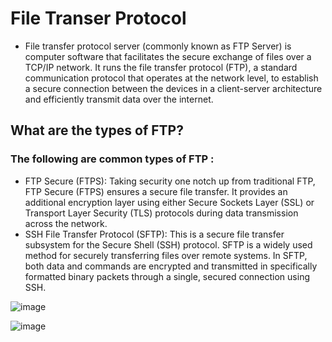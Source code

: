 # File Transer Protocol

- File transfer protocol server (commonly known as FTP Server) is computer software that facilitates the secure exchange of files over a TCP/IP network. It runs the file transfer protocol (FTP), a standard communication protocol that operates at the network level, to establish a secure connection between the devices in a client-server architecture and efficiently transmit data over the internet.

## What are the types of FTP?
### The following are common types of FTP :
- FTP Secure (FTPS): Taking security one notch up from traditional FTP, FTP Secure (FTPS) ensures a secure file transfer. It provides an additional encryption layer using either Secure Sockets Layer (SSL) or Transport Layer Security (TLS) protocols during data transmission across the network.
- SSH File Transfer Protocol (SFTP): This is a secure file transfer subsystem for the Secure Shell (SSH) protocol. SFTP is a widely used method for securely transferring files over remote systems. In SFTP, both data and commands are encrypted and transmitted in specifically formatted binary packets through a single, secured connection using SSH.

![image](https://user-images.githubusercontent.com/76644058/212234495-41285da9-b31e-409e-b190-2c8a32514b36.png)

![image](https://user-images.githubusercontent.com/76644058/212234411-fb134d40-f67c-49ff-a863-5d22d23cb47e.png)

